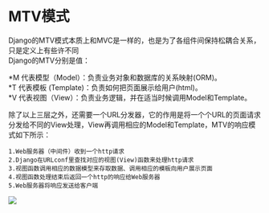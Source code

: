 # MTV模式  

Django的MTV模式本质上和MVC是一样的，也是为了各组件间保持松耦合关系，只是定义上有些许不同  
Django的MTV分别是值：

  *M 代表模型（Model）：负责业务对象和数据库的关系映射(ORM)。  
  *T 代表模板 (Template)：负责如何把页面展示给用户(html)。  
  *V 代表视图（View）：负责业务逻辑，并在适当时候调用Model和Template。
  
除了以上三层之外，还需要一个URL分发器，它的作用是将一个个URL的页面请求分发给不同的View处理，View再调用相应的Model和Template，MTV的响应模式如下所示：

    1.Web服务器（中间件）收到一个http请求  
    2.Django在URLconf里查找对应的视图(View)函数来处理http请求  
    3.视图函数调用相应的数据模型来存取数据、调用相应的模板向用户展示页面  
    4.视图函数处理结束后返回一个http的响应给Web服务器  
    5.Web服务器将响应发送给客户端
    
![](https://github.com/fangweiren/leetcode/blob/master/screenshots/MVT.png?raw=true)
